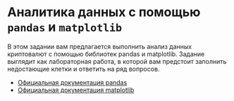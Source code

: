 # Аналитика данных с помощью `pandas` и `matplotlib`

В этом задании вам предлагается выполнить анализ данных криптовалют с помощью библиотек pandas и matplotlib.
Задание выглядит как лабораторная работа, в которой вам предстоит заполнить недостающие клетки и ответить на ряд вопросов.
 - [Официальная документация pandas](https://pandas.pydata.org/)
 - [Официальная документация matplotlib](https://matplotlib.org/index.html)
